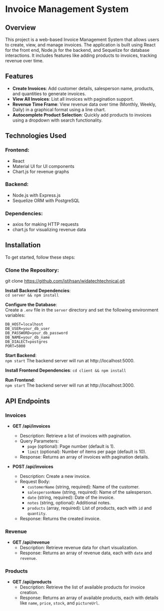 # Invoice Management System

## Overview

This project is a web-based Invoice Management System that allows users to create, view, and manage invoices. The application is built using React for the front end, Node.js for the backend, and Sequelize for database interactions. It includes features like adding products to invoices, tracking revenue over time.

## Features

- **Create Invoices**: Add customer details, salesperson name, products, and quantities to generate invoices.
- **View All Invoices**: List all invoices with pagination support.
- **Revenue Time Frame**: View revenue data over time (Monthly, Weekly, Daily) in a graphical format using a line chart.
- **Autocomplete Product Selection**: Quickly add products to invoices using a dropdown with search functionality.

## Technologies Used

### Frontend:

- React
- Material UI for UI components
- Chart.js for revenue graphs

### Backend:

- Node.js with Express.js
- Sequelize ORM with PostgreSQL

### Dependencies:

- axios for making HTTP requests
- chart.js for visualizing revenue data

## Installation

To get started, follow these steps:

### Clone the Repository:

git clone https://github.com/istihsan/widatechtechnical.git

**Install Backend Dependencies**:  
`cd server && npm install`

**Configure the Database**:  
Create a `.env` file in the `server` directory and set the following environment variables:

```env
DB_HOST=localhost
DB_USER=your_db_user
DB_PASSWORD=your_db_password
DB_NAME=your_db_name
DB_DIALECT=postgres
PORT=5000
```

**Start Backend**:  
`npm start`
The backend server will run at http://localhost:5000.

**Install Frontend Dependencies**:
`cd client && npm install`

**Run Frontend**:  
`npm start`
The backend server will run at http://localhost:3000.

## API Endpoints

### Invoices

- **GET /api/invoices**

  - Description: Retrieve a list of invoices with pagination.
  - Query Parameters:
    - `page` (optional): Page number (default is 1).
    - `limit` (optional): Number of items per page (default is 10).
  - Response: Returns an array of invoices with pagination details.

- **POST /api/invoices**
  - Description: Create a new invoice.
  - Request Body:
    - `customerName` (string, required): Name of the customer.
    - `salespersonName` (string, required): Name of the salesperson.
    - `date` (string, required): Date of the invoice.
    - `notes` (string, optional): Additional notes.
    - `products` (array, required): List of products, each with `id` and `quantity`.
  - Response: Returns the created invoice.

### Revenue

- **GET /api/revenue**
  - Description: Retrieve revenue data for chart visualization.
  - Response: Returns an array of revenue data, each with `date` and `revenue`.

### Products

- **GET /api/products**
  - Description: Retrieve the list of available products for invoice creation.
  - Response: Returns an array of available products, each with details like `name`, `price`, `stock`, and `pictureUrl`.
